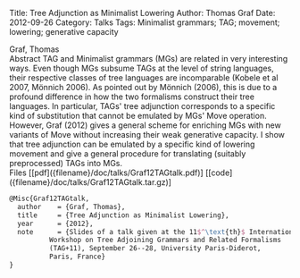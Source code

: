 Title: Tree Adjunction as Minimalist Lowering
Author: Thomas Graf
Date: 2012-09-26
Category: Talks
Tags: Minimalist grammars; TAG; movement; lowering; generative capacity

<div markdown class="authors">
Graf, Thomas
</div>

<div markdown class="abstract">
<span id="abstract-title">Abstract</span>
TAG and Minimalist grammars (MGs) are related in very interesting ways.
Even though MGs subsume TAGs at the level of string languages, their respective classes of tree languages are incomparable (Kobele et al 2007, Mönnich 2006). 
As pointed out by Mönnich (2006), this is due to a profound difference in how the two formalisms construct their tree languages.
In particular, TAGs' tree adjunction corresponds to a specific kind of substitution that cannot be emulated by MGs' Move operation.
However, Graf (2012) gives a general scheme for enriching MGs with new variants of Move without increasing their weak generative capacity.
I show that tree adjunction can be emulated by a specific kind of lowering movement and give a general procedure for translating (suitably preprocessed) TAGs into MGs.
</div>

<div markdown class="files">
<span id="files-title">Files</span>
[[pdf]({filename}/doc/talks/Graf12TAGtalk.pdf)]
[[code]({filename}/doc/talks/Graf12TAGtalk.tar.gz)]
</div>

~~~latex
@Misc{Graf12TAGtalk,
  author	= {Graf, Thomas},
  title		= {Tree Adjunction as Minimalist Lowering},
  year		= {2012},
  note		= {Slides of a talk given at the 11$^\text{th}$ International
		  Workshop on Tree Adjoining Grammars and Related Formalisms
		  (TAG+11), September 26--28, University Paris-Diderot,
		  Paris, France}
}
~~~

